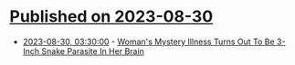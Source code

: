 # [Published on 2023-08-30](index.md)

* [2023-08-30, 03:30:00](https://science.slashdot.org/story/23/08/29/232222/womans-mystery-illness-turns-out-to-be-3-inch-snake-parasite-in-her-brain?utm_source=rss1.0mainlinkanon&utm_medium=feed) - [Woman's Mystery Illness Turns Out To Be 3-Inch Snake Parasite In Her Brain](https://science.slashdot.org/story/23/08/29/232222/womans-mystery-illness-turns-out-to-be-3-inch-snake-parasite-in-her-brain?utm_source=rss1.0mainlinkanon&utm_medium=feed)
